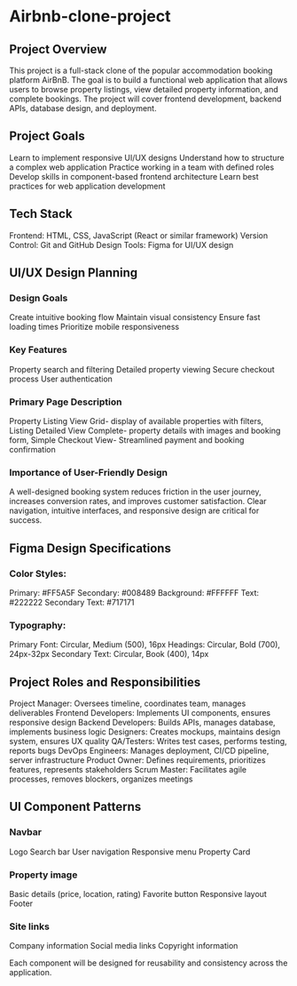 # Airbnb-clone-project
## Project Overview
This project is a full-stack clone of the popular accommodation booking platform AirBnB. The goal is to build a functional web application that allows users to browse property listings, view detailed property information, and complete bookings. The project will cover frontend development, backend APIs, database design, and deployment.

## Project Goals
Learn to implement responsive UI/UX designs
Understand how to structure a complex web application
Practice working in a team with defined roles
Develop skills in component-based frontend architecture
Learn best practices for web application development

## Tech Stack
Frontend: HTML, CSS, JavaScript (React or similar framework)
Version Control: Git and GitHub
Design Tools: Figma for UI/UX design

## UI/UX Design Planning
### Design Goals
Create intuitive booking flow
Maintain visual consistency
Ensure fast loading times
Prioritize mobile responsiveness

### Key Features
Property search and filtering
Detailed property viewing
Secure checkout process
User authentication

### Primary Page	Description
Property Listing View	Grid- display of available properties with filters,
Listing Detailed View	Complete- property details with images and booking form,
Simple Checkout View- Streamlined payment and booking confirmation

### Importance of User-Friendly Design
A well-designed booking system reduces friction in the user journey, increases conversion rates, and improves customer satisfaction. Clear navigation, intuitive interfaces, and responsive design are critical for success.

## Figma Design Specifications
### Color Styles:
Primary: #FF5A5F
Secondary: #008489
Background: #FFFFFF
Text: #222222
Secondary Text: #717171

### Typography:
Primary Font: Circular, Medium (500), 16px
Headings: Circular, Bold (700), 24px-32px
Secondary Text: Circular, Book (400), 14px

## Project Roles and Responsibilities
Project Manager: Oversees timeline, coordinates team, manages deliverables
Frontend Developers: Implements UI components, ensures responsive design
Backend Developers: Builds APIs, manages database, implements business logic
Designers: Creates mockups, maintains design system, ensures UX quality
QA/Testers: Writes test cases, performs testing, reports bugs
DevOps Engineers: Manages deployment, CI/CD pipeline, server infrastructure
Product Owner: Defines requirements, prioritizes features, represents stakeholders
Scrum Master: Facilitates agile processes, removes blockers, organizes meetings

## UI Component Patterns
### Navbar
Logo
Search bar
User navigation
Responsive menu
Property Card

### Property image
Basic details (price, location, rating)
Favorite button
Responsive layout
Footer

### Site links
Company information
Social media links
Copyright information

Each component will be designed for reusability and consistency across the application.
